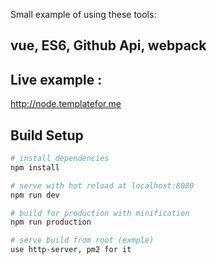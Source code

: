 Small example of using these tools:
## vue, ES6, Github Api, webpack

## Live example : 
http://node.templatefor.me

## Build Setup
``` bash
# install dependencies
npm install

# serve with hot reload at localhost:8080
npm run dev

# build for production with minification
npm run production

# serve build from root (exmple)
use http-server, pm2 for it
```

